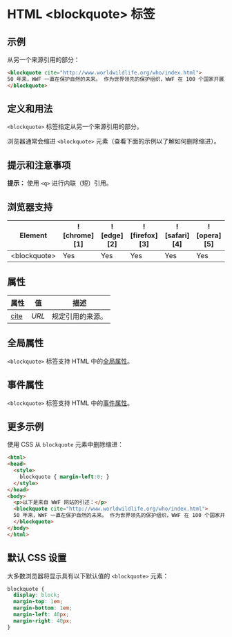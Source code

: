HTML \<blockquote> 标签
===

## 示例

从另一个来源引用的部分：

```html idoc:preview
<blockquote cite="http://www.worldwildlife.org/who/index.html">
50 年来，WWF 一直在保护自然的未来。 作为世界领先的保护组织，WWF 在 100 个国家开展工作，并得到美国 120 万会员和全球近 500 万会员的支持。
</blockquote>
```

## 定义和用法

`<blockquote>` 标签指定从另一个来源引用的部分。

浏览器通常会缩进 `<blockquote>` 元素（查看下面的示例以了解如何删除缩进）。

## 提示和注意事项

**提示：** 使用 `<q>` 进行内联（短）引用。

## 浏览器支持

| Element       | ![chrome][1] | ![edge][2] | ![firefox][3] | ![safari][4] | ![opera][5] |
| ------------- | --- | --- | --- | --- | --- |
| \<blockquote> | Yes | Yes | Yes | Yes | Yes |

## 属性

| 属性 | 值 | 描述 |
| ---- | ---- | ---- |
| [cite](./blockquote_cite.md) | *URL* | 规定引用的来源。 |

## 全局属性

`<blockquote>` 标签支持 HTML 中的[全局属性](../reference/standardattributes.md)。

## 事件属性

`<blockquote>` 标签支持 HTML 中的[事件属性](../reference/eventattributes.md)。

## 更多示例

使用 CSS 从 `blockquote` 元素中删除缩进：

```html idoc:preview:iframe
<html>
<head>
  <style>
    blockquote { margin-left:0; }
  </style>
</head>
<body>
  <p>以下是来自 WWF 网站的引述：</p>
  <blockquote cite="http://www.worldwildlife.org/who/index.html">
  50 年来，WWF 一直在保护自然的未来。 作为世界领先的保护组织，WWF 在 100 个国家开展工作，并得到美国 120 万会员和全球近 500 万会员的支持。
  </blockquote>
</body>
</html>
```

## 默认 CSS 设置

大多数浏览器将显示具有以下默认值的 `<blockquote>` 元素：

```css
blockquote {
  display: block;
  margin-top: 1em;
  margin-bottom: 1em;
  margin-left: 40px;
  margin-right: 40px;
}
```